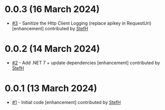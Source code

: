 # 0.0.3 (16 March 2024)
- [#3](https://github.com/StefH/FreecurrencyAPI/pull/3) - Sanitize the Http Client Logging (replace apikey in RequestUri) [enhancement] contributed by [StefH](https://github.com/StefH)

# 0.0.2 (14 March 2024)
- [#2](https://github.com/StefH/FreecurrencyAPI/pull/2) - Add .NET 7 + update dependencies [enhancement] contributed by [StefH](https://github.com/StefH)

# 0.0.1 (13 March 2024)
- [#1](https://github.com/StefH/FreecurrencyAPI/pull/1) - Initial code [enhancement] contributed by [StefH](https://github.com/StefH)

